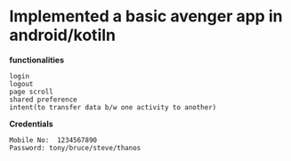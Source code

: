 # Implemented a basic avenger app in android/kotiln

**functionalities**
```
login
logout
page scroll
shared preference
intent(to transfer data b/w one activity to another)
```
**Credentials**
```
Mobile No:  1234567890
Password: tony/bruce/steve/thanos
```
